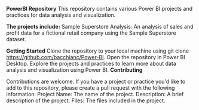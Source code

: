 **PowerBI Repository**
This repository contains various Power BI projects and practices for data analysis and visualization.

**The projects include:**
Sample Superstore Analysis: An analysis of sales and profit data for a fictional retail company using the Sample Superstore dataset.

**Getting Started**
Clone the repository to your local machine using git clone https://github.com/bacchianc/Power-BI.
Open the repository in Power BI Desktop.
Explore the projects and practices to learn more about data analysis and visualization using Power BI.
**Contributing**

Contributions are welcome. If you have a project or practice you'd like to add to this repository, please create a pull request with the following information:
Project Name: The name of the project.
Description: A brief description of the project.
Files: The files included in the project.
